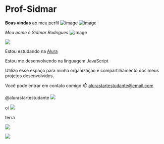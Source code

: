 # Prof-Sidmar
**Boas vindas** ao meu perfil ![image](https://github.com/user-attachments/assets/33e5253a-ac1d-4203-99eb-6107780caf81) ![image](https://github.com/user-attachments/assets/aa053218-2264-450a-be05-faa1ba7b45df)


_Meu nome é Sidmar Rodrigues_ ![image](https://github.com/user-attachments/assets/70e3eb37-4103-4a20-b46e-2bfe4374c211)

![](https://media1.tenor.com/m/YQ4RvEq1GX8AAAAC/up.gif)

Estou estudando na [Alura](https://www.alura.com.br)


Estou me desenvolvendo na linguagem JavaScript

Utilizo esse espaço para minha organização e compartilhamento dos meus projetos desenvolvidos.

Você pode entrar em contato comigo 📫
alurastartestudante@email.com

@alurastartestudante 
![](https://media.tenor.com/AQQS6bMiRB8AAAAM/flamengo-segue-o-lider.gif)

oi 
![](https://media.tenor.com/TM0Xkja0docAAAAj/cr7-si.gif)

terra

![](https://media.tenor.com/It_uScpL9TQAAAAM/yurialberto.gif)

![](https://media.tenor.com/2qlMG-0n9cAAAAAM/silvio-santos-huh.gif)
